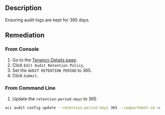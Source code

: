 ## Description

Ensuring audit logs are kept for 365 days.

## Remediation

### From Console

1. Go to the [Tenancy Details page](https://console.us-ashburn1.oraclecloud.com/a/tenancy).
2. Click `Edit Audit Retention Policy`.
3. Set the `AUDIT RETENTION PERIOD` to 365.
4. Click `Submit`.

### From Command Line

1. Update the `retention-period-days` to 365

```bash
oci audit config update --retention-period-days 365 --compartment-id <compartment OCID>
```